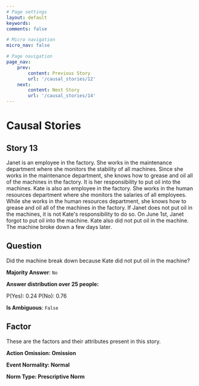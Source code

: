 ```yaml
---
# Page settings
layout: default
keywords:
comments: false

# Micro navigation
micro_nav: false

# Page navigation
page_nav:
    prev:
        content: Previous Story
        url: '/causal_stories/12'
    next:
        content: Next Story
        url: '/causal_stories/14'
---
```

# Causal Stories

## Story 13

<div class='text-hightlight'>
Janet is an employee in the factory. She works in the maintenance department where she monitors the stability of all machines. Since she works in the maintenance department, she knows how to grease and oil all of the machines in the factory. It is her responsibility to put oil into the machines. Kate is also an employee in the factory. She works in the human resources department where she monitors the salaries of all employees. While she works in the human resources department, she knows how to grease and oil all of the machines in the factory. If Janet does not put oil in the machines, it is not Kate's responsibility to do so. On June 1st, Janet forgot to put oil into the machine. Kate also did not put oil in the machine. The machine broke down a few days later.
</div>

## Question

<p>
<div class='text-hightlight'>Did the machine break down because Kate did not put oil in the machine?</div>
</p>

**Majority Answer**: <code class="language-plaintext highlighter-rouge">No</code>

**Answer distribution over 25 people:**

<div class="container">
<div class="row">
<div class="col-md-7">
    <div class="slider-container">
        <div class="slider">
            <div class="slider-value" id="sliderValue"></div>
        </div>
        <div class="slider-labels">
            <span id="yesLabel">P(Yes): 0.24</span>
            <span id="noLabel">P(No): 0.76</span>
        </div>
    </div>
</div>
</div>
</div>

**Is Ambiguous**:  <code class="language-plaintext highlighter-rouge">False</code> <!-- False -->

## Factor

These are the factors and their attributes present in this story.


<div class="callout callout--info">
    <p><strong>Action Omission: Omission</strong></p>
</div>

<div class="callout callout--info">
    <p><strong>Event Normality: Normal</strong></p>
</div>

<div class="callout callout--info">
    <p><strong>Norm Type: Prescriptive Norm</strong></p>
</div>

